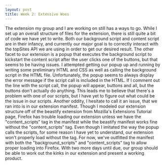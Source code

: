 ```yaml
---
layout: post
title: Week 2: Extensive Woes
---
```


The extension my group and I are working on still has a ways to go. While I set up an overall structure of files for the extension, there is still quite a bit of code we have yet to write. Both our background script and content script are in their infancy, and currently our major goal is to correctly interact with the topSites API we are using in order to get our desired result. The other facet to our extension is a popup that executes the background script to kickstart the content script after the user clicks one of the buttons, but that seems to be having issues. I attempted getting our popup up and running by writing some preliminary HTML and CSS as well as calling the background script in the HTML file. Unfortunately, the popup seems to always display the error message if the script call is included in the HTML. If I comment out the line with the script call, the popup will appear, buttons and all, but the buttons don't actually do anything. This leads me to believe that there's a problem with one of our scripts, but I have yet to figure out what could be the issue in our scripts. Another oddity, I hesitate to call it an issue, that we ran into is in our extension manifest. Though I modeled our extension structure off of the beastify extension from Mozilla's Extensions Tutorial page, Firefox has trouble loading our extension unless we have the "content_scripts" tag in the manifest while the beastify manifest works fine without the "content_scripts" tag. Even though I imitated the way the popup calls the scripts, for some reason I have yet to understand, our extension won't properly load without the tag. For now, we've outfitted the manifest with both the "background_scripts" and "content_scripts" tag to allow proper loading into Firefox. With two more days until due, our group should be able to work out the kinks in our extension and present a working product.




